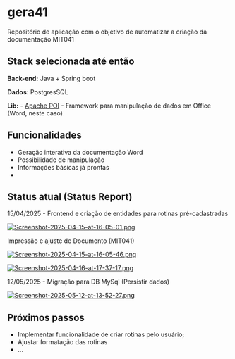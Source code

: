 
# gera41

Repositório de aplicação com o objetivo de automatizar a criação da documentação MIT041



## Stack selecionada até então

**Back-end:** Java + Spring boot

**Dados:** PostgresSQL

**Lib:** - [Apache POI](https://poi.apache.org/apidocs/5.0/) - Framework para manipulação de dados em Office (Word, neste caso)

## Funcionalidades

- Geração interativa da documentação Word
- Possibilidade de manipulação
- Informações básicas já prontas
-

## Status atual (Status Report)

15/04/2025 - Frontend e criação de entidades para rotinas pré-cadastradas

[![Screenshot-2025-04-15-at-16-05-01.png](https://i.postimg.cc/htvCDN7K/Screenshot-2025-04-15-at-16-05-01.png)](https://postimg.cc/yDqhnQPG)

Impressão e ajuste de Documento (MIT041)

[![Screenshot-2025-04-15-at-16-05-46.png](https://i.postimg.cc/m2kHn4HN/Screenshot-2025-04-15-at-16-05-46.png)](https://postimg.cc/9r304v1r)

[![Screenshot-2025-04-16-at-17-37-17.png](https://i.postimg.cc/FsK4MmDv/Screenshot-2025-04-16-at-17-37-17.png)](https://postimg.cc/xqBhmwwp)

12/05/2025 - Migração para DB MySql (Persistir dados)

[![Screenshot-2025-05-12-at-13-52-27.png](https://i.postimg.cc/Nftmp9YW/Screenshot-2025-05-12-at-13-52-27.png)](https://postimg.cc/grMx00xD)

## Próximos passos
- Implementar funcionalidade de criar rotinas pelo usuário;
- Ajustar formatação das rotinas
- ...
